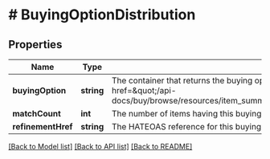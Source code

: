 # # BuyingOptionDistribution

## Properties

Name | Type | Description | Notes
------------ | ------------- | ------------- | -------------
**buyingOption** | **string** | The container that returns the buying option type. This will be AUCTION or FIXED_PRICE or both. For details, see &lt;a href&#x3D;\&quot;/api-docs/buy/browse/resources/item_summary/methods/search#response.itemSummaries.buyingOptions\&quot;&gt;buyingOptions&lt;/a&gt;. | [optional]
**matchCount** | **int** | The number of items having this buying option. | [optional]
**refinementHref** | **string** | The HATEOAS reference for this buying option. | [optional]

[[Back to Model list]](../../README.md#models) [[Back to API list]](../../README.md#endpoints) [[Back to README]](../../README.md)
